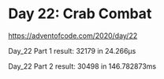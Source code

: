 # Day 22: Crab Combat #
https://adventofcode.com/2020/day/22


Day_22 Part 1 result: 32179 in 24.266µs

Day_22 Part 2 result: 30498 in 146.782873ms
